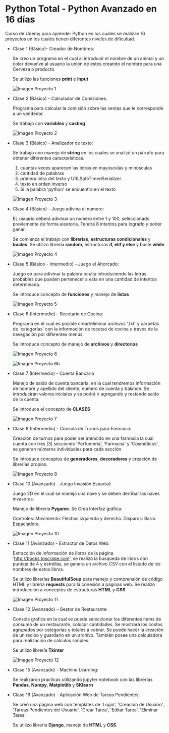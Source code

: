# Python Total - Python Avanzado en 16 días
Curso de Udemy para aprender Python en los cuales se realizan 16 proyectos en los cuales tienen diferentes niveles de dificultad.

- Clase 1 (Básico)- Creador de Nombres: 
  
  Se creo un programa en el cual al introducir el nombre de un animal y un color devuelve al usuario la unión de estos creando el nombre para una Cerveza o producto.
  
  Se utilizo las funciones **print** e **input**
  
  ![Imagen Proyecto 1](https://github.com/vilarmauricio/16-Proyectos-Python/blob/main/imagenes/Captura%20proyecto1.jpg)
 
  
- Clase 2 (Básico) - Calculador de Comisiones:
  
  Programa para calcular la comisión sobre las ventas que le corresponde a un vendedor.
  
  Se trabajo con **variables** y **casting**

  ![Imagen Proyecto 2](https://github.com/vilarmauricio/16-Proyectos-Python/blob/main/imagenes/Captura%20proyecto2.jpg)
  
 - Clase 3 (Básico) - Analizador de texto:

    Se trabajo con manejo de **string** en los cuales se analizó un párrafo para obtener diferentes características.
  
    1. cuantas veces aparecen las letras en mayúsculas y minúsculas
    2. cantidad de palabras
    3. primera letra del texto y URLSafeTimedSerializer
    4. texto en orden inverso
    5. Sí la palabra 'python' se encuentra en el texto

    ![Imagen Proyecto 3](https://github.com/vilarmauricio/16-Proyectos-Python/blob/main/imagenes/Captura%20proyecto3.jpg)

- Clase 4 (Básico) - Juego adivina el numero:

  EL usuario deberá adivinar un numero entre 1 y 100, seleccionado previamente de forma aleatoria. Tendrá 8 intentos para lograrlo y poder ganar.
  
  Se comienza el trabajo con **librerías**, **estructuras condicionales** y **bucles**. Se utilizo librería **random**, estructuras **if, elif y else** y bucle **while**

  ![Imagen Proyecto 4](https://github.com/vilarmauricio/16-Proyectos-Python/blob/main/imagenes/Captura%20proyecto4.jpg)
  
- Clase 5 (Básico - Intermedio) - Juego el Ahorcado:

  Juego en para adivinar la palabra oculta introduciendo las letras probables que pueden pertenecer a esta en una cantidad de intentos determinada.
  
  Se introduce concepto de **funciones** y manejo de **listas**

  ![Imagen Proyecto 5](https://github.com/vilarmauricio/16-Proyectos-Python/blob/main/imagenes/Captura%20proyecto5.jpg)
  
- Clase 6 (Intermedio) - Recetario de Cocina:

  Programa en el cual es posible crear/eliminar archivos '.txt' y carpetas de 'categorías' con la información de recetas de cocina o través de la navegación por diferentes menús.
  
  Se introduce concepto de manejo de **archivos** y **directorios**

  ![Imagen Proyecto 6](https://github.com/vilarmauricio/16-Proyectos-Python/blob/main/imagenes/Captura%20proyecto6.jpg)

  ![Imagen Proyecto 6b](https://github.com/vilarmauricio/16-Proyectos-Python/blob/main/imagenes/Captura%20proyecto6b.jpg)
  
- Clase 7 (Intermedio) - Cuenta Bancaria

  Manejo de saldo de cuenta bancaria, en la cual tendremos información de nombre y apellido del cliente, número de cuenta y balance. Se introducirán valores iniciales y se podrá ir agregando y restando saldo de la cuenta.
  
  Se introduce el concepto de **CLASES**

  ![Imagen Proyecto 7](https://github.com/vilarmauricio/16-Proyectos-Python/blob/main/imagenes/Captura%20proyecto7.jpg)
  
- Clase 8 (Intermedio) - Consola de Turnos para Farmacia:

  Creación de turnos para poder ser atendido en una farmacia la cual cuenta con tres (3) secciones 'Perfumería', 'Farmacia' y 'Cosméticos', se generan números individuales para cada sección.
  
  Se introduce conceptos de **generadores**, **decoradores** y creación de librerías propias.

  ![Imagen Proyecto 8](https://github.com/vilarmauricio/16-Proyectos-Python/blob/main/imagenes/Captura%20proyecto8.jpg)
  
- Clase 10 (Avanzado) - Juego Invasión Espacial:

  Juego 2D en el cual se maneja una nave y se deben derribar las naves invasoras.
  
  Manejo de librería **Pygame**. Se Crea Interfaz gráfica. 
  
  Controles: Movimiento: Flechas izquierda y derecha.
             Disparos: Barra Espaciadora. 

  ![Imagen Proyecto 10](https://github.com/vilarmauricio/16-Proyectos-Python/blob/main/imagenes/Captura%20proyecto10.jpg)
             
- Clase 11 (Avanzado) - Extractor de Datos Web:

  Extracción de información de libros de la página 'http://books.toscrape.com', se realizó la búsqueda de libros con puntaje de 4 y estrellas, se genera un archivo CSV con el listado de los nombres de estos libros.
  
  Se utilizo librerías **BeautifulSoup** para manejo y comprensión de código HTML y librería **requests** para la conexión a páginas web. 
  Se realizó introducción a conceptos de estructuras **HTML** y **CSS**
  
  ![Imagen Proyecto 11](https://github.com/vilarmauricio/16-Proyectos-Python/blob/main/imagenes/Captura%20proyecto11.jpg)

- Clase 12 (Avanzado) - Gestor de Restaurante:
  
    Consola grafica en la cual se puede seleccionar los diferentes ítems de consumo de un restaurante, colocar cantidades. Se mostrará los costos agrupados por categorías y totales a cobrar. Se puede hacer la creación de un recibo y guardarlo en un archivo. 
    También posee una calculadora para realización de cálculos simples.
    
    Se utilizo librería **Tkinter**

  ![Imagen Proyecto 12](https://github.com/vilarmauricio/16-Proyectos-Python/blob/main/imagenes/Captura%20proyecto12.jpg)  

- Clase 15 (Avanzado) - Machine Learning:

  Se realizaron practicas utilizando jupyter notebook con las librerías **Pandas**, **Numpy**, **Matplotlib** y **SKlearn**
  
- Clase 16 (Avanzado) - Aplicación Web de Tareas Pendientes:

  Se creó una página web con templates de 'Login', 'Creación de Usuario', 'Tareas Pendientes del Usuario', 'Crear Tarea', 'Editar Tarea', 'Eliminar Tarea'.
  
  Se utilizo librería **Django**, manejo de **HTML** y **CSS**.
    
    
    
  
  
 

  
  
  

  
  
  
  
  
  
  

